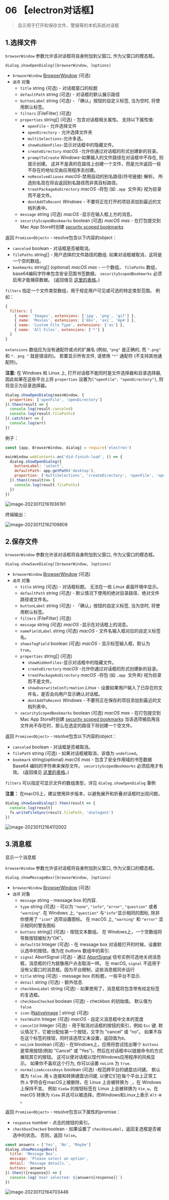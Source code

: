# 06 【electron对话框】

> 显示用于打开和保存文件、警报等的本机系统对话框

## 1.选择文件

`browserWindow` 参数允许该对话框将自身附加到父窗口, 作为父窗口的模态框。

`dialog.showOpenDialog([browserWindow, ]options)`

- `browserWindow` [BrowserWindow](https://www.electronjs.org/zh/docs/latest/api/browser-window) (可选)
- `选项` 对象
  - `title` string (可选) - 对话框窗口的标题
  - `defaultPath` string (可选) - 对话框的默认展示路径
  - `buttonLabel` string (可选) - 「确认」按钮的自定义标签, 当为空时, 将使用默认标签。
  - `filters` [FileFilter[\]](https://www.electronjs.org/zh/docs/latest/api/structures/file-filter) (可选)
  - `properties` string[] (可选) - 包含对话框相关属性。 支持以下属性值:
    - `openFile` - 允许选择文件
    - `openDirectory` - 允许选择文件夹
    - `multiSelections`-允许多选。
    - `showHiddenFiles`-显示对话框中的隐藏文件。
    - `createDirectory` *macOS* -允许你通过对话框的形式创建新的目录。
    - `promptToCreate` *Windows*-如果输入的文件路径在对话框中不存在, 则提示创建。 这并不是真的在路径上创建一个文件，而是允许返回一些不存在的地址交由应用程序去创建。
    - `noResolveAliases` *macOS*-禁用自动的别名路径(符号链接) 解析。 所选别名现在将会返回别名路径而非其目标路径。
    - `treatPackageAsDirectory` *macOS* -将包 (如 `.app `文件夹) 视为目录而不是文件。
    - `dontAddToRecent` *Windows* - 不要将正在打开的项目添加到最近的文档列表中。
  - `message` string (可选) *macOS* -显示在输入框上方的消息。
  - `securityScopedBookmarks` boolean (可选) *macOS* *mas* - 在打包提交到Mac App Store时创建 [security scoped bookmarks](https://developer.apple.com/library/content/documentation/Security/Conceptual/AppSandboxDesignGuide/AppSandboxInDepth/AppSandboxInDepth.html#//apple_ref/doc/uid/TP40011183-CH3-SW16)

返回 `Promise<Object>` - resolve包含以下内容的object：

- `canceled` boolean - 对话框是否被取消。
- `filePaths` string[] - 用户选择的文件路径的数组. 如果对话框被取消，这将是一个空的数组。
- `bookmarks` string[] (optional) *macOS* *mas* - 一个数组， `filePaths` 数组，base64编码字符串包含安全范围书签数据。 `securityScopedBookmarks` 必须启用才能捕获数据。 (返回值见 [这里的表格](https://www.electronjs.org/zh/docs/latest/api/dialog#bookmarks-array)。)

`filters` 指定一个文件类型数组，用于规定用户可见或可选的特定类型范围。 例如：

```javascript
{
  filters: [
    { name: 'Images', extensions: ['jpg', 'png', 'gif'] },
    { name: 'Movies', extensions: ['mkv', 'avi', 'mp4'] },
    { name: 'Custom File Type', extensions: ['as'] },
    { name: 'All Files', extensions: ['*'] }
  ]
}
```

`extensions` 数组应为没有通配符或点的扩展名 (例如, `"png"` 是正确的, 而 `".png"` 和 `*. png "` 就是错误的)。 若要显示所有文件, 请使用 `"*"` 通配符 (不支持其他通配符)。

**注意:** 在 Windows 和 Linux 上, 打开对话框不能同时是文件选择器和目录选择器, 因此如果在这些平台上将 `properties` 设置为`["openFile"、"openDirectory"]`, 则将显示为目录选择器。

```js
dialog.showOpenDialog(mainWindow, {
  properties: ['openFile', 'openDirectory']
}).then(result => {
  console.log(result.canceled)
  console.log(result.filePaths)
}).catch(err => {
  console.log(err)
})
```

例子：

```js
const {app, BrowserWindow, dialog} = require('electron')

mainWindow.webContents.on('did-finish-load', () => {
  dialog.showOpenDialog({
    buttonLabel: 'select',
    defaultPath: app.getPath('desktop'),
    properties: ['multiSelections', 'createDirectory', 'openFile', 'openDirectory']
  }).then((result)=> {
    console.log(result.filePaths)
  })
})
```

![image-20230112161936191](https://i0.hdslb.com/bfs/album/466fe6245fdbd2fdac0055fb569804c070093801.png)

终端输出：

![image-20230112162109809](https://i0.hdslb.com/bfs/album/00656f895450ef2bb3f7bbc116612c10bff95dcd.png)

## 2.保存文件

`browserWindow` 参数允许该对话框将自身附加到父窗口, 作为父窗口的模态框。

`dialog.showSaveDialog([browserWindow, ]options)`

- `browserWindow` [BrowserWindow](https://www.electronjs.org/zh/docs/latest/api/browser-window) (可选)
- `选项` 对象
  - `title` string (可选) - 对话框标题。 无法在一些 *Linux* 桌面环境中显示。
  - `defaultPath` string (可选) - 默认情况下使用的绝对目录路径、绝对文件路径或文件名。
  - `buttonLabel` string (可选) - 「确认」按钮的自定义标签, 当为空时, 将使用默认标签。
  - `filters` [FileFilter[\]](https://www.electronjs.org/zh/docs/latest/api/structures/file-filter) (可选)
  - `message` string (可选) *macOS* -显示在对话框上的消息。
  - `nameFieldLabel` string (可选) *macOS* - 文件名输入框对应的自定义标签名。
  - `showsTagField` boolean (可选) *macOS* - 显示标签输入框，默认为 `true`。
  - `properties` string[] (可选)
    - `showHiddenFiles`-显示对话框中的隐藏文件。
    - `createDirectory` *macOS* -允许你通过对话框的形式创建新的目录。
    - `treatPackageAsDirectory` *macOS* -将包 (如 `.app `文件夹) 视为目录而不是文件。
    - `showOverwriteConfirmation` *Linux* - 设置如果用户输入了已存在的文件名，是否会向用户显示确认对话框。
    - `dontAddToRecent` *Windows* - 不要将正在保存的项目添加到最近的文档列表中。
  - `securityScopedBookmarks` boolean (可选) *macOS* *mas* - 在打包提交到Mac App Store时创建 [security scoped bookmarks](https://developer.apple.com/library/content/documentation/Security/Conceptual/AppSandboxDesignGuide/AppSandboxInDepth/AppSandboxInDepth.html#//apple_ref/doc/uid/TP40011183-CH3-SW16) 当该选项被启用且文件尚不存在时，那么在选定的路径下将创建一个空文件。

返回 `Promise<Object>` - resolve包含以下内容的object：

- `canceled` boolean - 对话框是否被取消。
- `filePath` string (可选) - 如果对话框被取消，该值为 `undefined`。
- `bookmark` string(optional) *macOS* *mas* - 包含了安全作用域的书签数据 Base64 编码的字符串来保存文件。 `securityScopedBookmarks` 必须启用才有效。 (返回值见 [这里的表格](https://www.electronjs.org/zh/docs/latest/api/dialog#bookmarks-array)。)

`filters` 可以指定可显示文件的数组类型，详见 `dialog.showOpenDialog` 事例

**注意：** 在macOS上，建议使用异步版本，以避免展开和折叠对话框时出现问题。


```js
dialog.showSaveDialog().then(result => {
  console.log(result)
  fs.writeFileSync(result.filePath, 'dselegent')
})
```

![image-20230112164112002](https://i0.hdslb.com/bfs/album/dd3456c3ce71f17648e280430b52deceb03e5604.png)

## 3.消息框

显示一个消息框

`browserWindow` 参数允许该对话框将自身附加到父窗口, 作为父窗口的模态框。

`dialog.showMessageBox([browserWindow, ]options)`

- `browserWindow` [BrowserWindow](https://www.electronjs.org/zh/docs/latest/api/browser-window) (可选)
- `选项` 对象
  - `message` string - message box 的内容.
  - `type` string (可选) - 可以为 `"none"`, `"info"`, `"error"`, `"question"` 或者 `"warning"`. 在 Windows 上, `"question"` 与`"info"`显示相同的图标, 除非你使用了 `"icon"` 选项设置图标。 在 macOS 上, `"warning"` 和 `"error"` 显示相同的警告图标
  - `buttons` string[] (可选) - 按钮文本数组。 在 Windows上，一个空数组将导致按钮被标为“OK”。
  - `defaultId` Integer (可选) - 在 message box 对话框打开的时候，设置默认选中的按钮，值为在 buttons 数组中的索引.
  - `signal` AbortSignal (可选) - 通过 [AbortSignal](https://nodejs.org/api/globals.html#globals_class_abortsignal) 信号实例可选地关闭消息框，消息框的行为就像用户点击取消一样。 在 macOS, `signal` 不适用于没有父窗口的消息框。因为平台限制，这些消息框同步运行
  - `title` string (可选) - message box 的标题，一些平台不显示.
  - `detail` string (可选) - 额外信息.
  - `checkboxLabel` string (可选) - 如果使用了，消息框将包含带有给定标签的复选框。
  - `checkboxChecked` boolean (可选) - checkbox 的初始值。 默认值为 `false`
  - `icon` ([NativeImage](https://www.electronjs.org/zh/docs/latest/api/native-image) | string) (可选)
  - `textWidth` Integer (可选) *macOS* - 自定义消息框中文本的宽度
  - `cancelId` Integer (可选) - 用于取消对话框的按钮的索引，例如 `Esc` 键. 默认情况下，它被分配给第一个按钮，文字为 “cancel” 或 “no”。 如果不存在这个标签的按钮，同时该选项又未设置，返回值为`0`。
  - `noLink` boolean (可选) - 在Windows上，应用将尝试找出哪个 `buttons` 是常用按钮(例如 "Cancel" 或 "Yes")，然后在对话框中以链接命令的方式展现其它的按钮。 这可以使对话框以现代Windows应用程序的风格显示。 如果你不喜欢这个行为, 你可以设置 `noLink` 为 `true`.
  - `normalizeAccessKeys` boolean (可选) -规范跨平台的键盘访问键。 默认值为 `false`. 用 `&` 连接和转换键盘访问键, 以便它们在每个平台上正常工作.`&` 字符会在macOS上被删除，在 Linux 上会被转换为 `_`，在 Windows 上保持不变。 例如 `Vie&w` 的按钮标签在 Linux 上会被转换为 `Vie_w`，在 macOS 转换为 `View` 并且可以被选择。而Windows和Linux上表示 `Alt-W` 。

返回 `Promise<Object>` - resolve包含以下属性的promise：

- `response` number - 点击的按钮的索引。
- `checkboxChecked` boolean - 如果设置了 `checkboxLabel`，返回复选框是否被选中的状态。 否则，返回 `false`。

```js
const answers = ['Yes', 'No', 'Maybe']
dialog.showMessageBox({
  title: 'Message Box',
  message: 'Please select an option',
  detail: 'Message details.',
  buttons: answers
}).then(({response}) => {
  console.log(`User selected: ${answers[response]}`)
})
```

![image-20230112164703446](https://i0.hdslb.com/bfs/album/975f169a851644a7e747fbdf0ca38030089c47d7.png)
